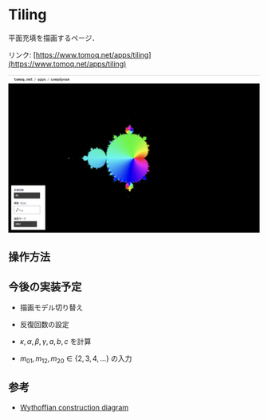 # Tiling

平面充填を描画するページ．

リンク: [https://www.tomoq.net/apps/tiling](https://www.tomoq.net/apps/tiling)

![スクリーンショット](./ss.png)

## 操作方法

## 今後の実装予定

- 描画モデル切り替え

- 反復回数の設定

- $\kappa, \alpha, \beta, \gamma, a, b, c$ を計算

- $m_{01}, m_{12}, m_{20} \in\left\{2,3,4,\ldots\right\}$ の入力

## 参考

- [Wythoffian construction diagram](https://en.wikipedia.org/wiki/File:Wythoffian_construction_diagram.svg)
